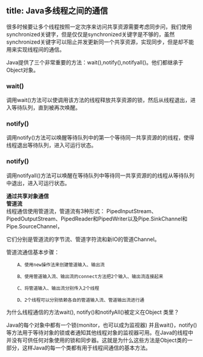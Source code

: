 title: Java多线程之间的通信
---
很多时候要让多个线程按照一定次序来访问共享资源需要考虑同步问，我们使用synchronized关键字，但是仅仅是synchronized关键字是不够的，虽然synchronized关键字可以阻止并发更新同一个共享资源，实现同步，但是却不能用来实现线程间的通信。  

Java提供了三个非常重要的方法：wait(),notify(),notifyall()。他们都继承于Object对象。

### wait()
调用wait()方法可以使调用该方法的线程释放共享资源的锁，然后从线程退出，进入等待队列，直到被再次唤醒。

### notify()
调用notify()方法可以唤醒等待队列中的第一个等待同一共享资源的的线程，使得线程退出等待队列，进入可运行状态。  

### notify()  
调用notifyall()方法可以唤醒在等待队列中等待同一共享资源的的线程从等待队列中退出，进入可运行状态。


**通过共享对象通信**  
**管道流**  
线程通信使用管道流，管道流有3种形式：        PipedInputStream、PipedOutputStream、PipedReader和PipedWriter以及Pipe.SinkChannel和Pipe.SourceChannel，

它们分别是管道流的字节流、管道字符流和新IO的管道Channel。

管道流通信基本步骤：

        A、使用new操作法来创建管道输入、输出流

        B、使用管道输入流、输出流的connect方法把2个输入、输出流连接起来

        C、将管道输入、输出流分别传入2个线程

        D、2个线程可以分别依赖各自的管道输入流、管道输出流进行通

为什么线程通信的方法wait(), notify()和notifyAll()被定义在Object 类里？

Java的每个对象中都有一个锁(monitor，也可以成为监视器) 并且wait()，notify()等方法用于等待对象的锁或者通知其他线程对象的监视器可用。在Java的线程中并没有可供任何对象使用的锁和同步器。这就是为什么这些方法是Object类的一部分，这样Java的每一个类都有用于线程间通信的基本方法。